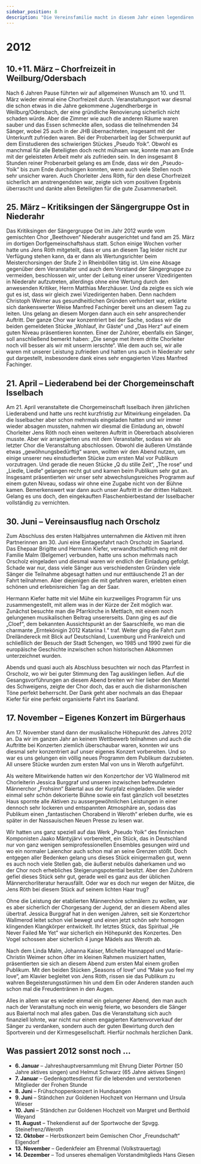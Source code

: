 ```yaml
---
sidebar_position: 8
description: "Die Vereinsfamilie macht in diesem Jahr einen legendären Ausflug nach Orscholz an die Saarschleife."
---
```


# 2012

## 10.+11. März – Chorfreizeit in Weilburg/Odersbach

Nach 6 Jahren Pause führten wir auf allgemeinen Wunsch am 10. und 11. März wieder einmal eine Chorfreizeit durch. Veranstaltungsort war diesmal die schon etwas in die Jahre gekommene Jugendherberge in Weilburg/Odersbach, der eine gründliche Renovierung sicherlich nicht schaden würde. Aber die Zimmer wie auch die anderen Räume waren sauber und das Essen schmeckte allen, sodass die teilnehmenden 34 Sänger, wobei 25 auch in der JHB übernachteten, insgesamt mit der Unterkunft zufrieden waren. Bei der Probenarbeit lag der Schwerpunkt auf dem Einstudieren des schwierigen Stückes „Pseudo Yoik“. Obwohl es manchmal für alle Beteiligten doch recht mühsam war, konnte man am Ende mit der geleisteten Arbeit mehr als zufrieden sein. In den insgesamt 8 Stunden reiner Probenarbeit gelang es am Ende, dass wir den „Pseudo-Yoik“ bis zum Ende durchsingen konnten, wenn auch viele Stellen noch sehr unsicher waren. Auch Chorleiter Jens Röth, für den diese Chorfreizeit sicherlich am anstrengendsten war, zeigte sich vom positiven Ergebnis überrascht und dankte allen Beteiligten für die gute Zusammenarbeit.

## 25. März – Kritiksingen der Sängergruppe Ost in Niederahr

Das Kritiksingen der Sängergruppe Ost im Jahr 2012 wurde vom gemischten Chor „Beethoven“ Niederahr ausgerichtet und fand am 25. März im dortigen Dorfgemeinschaftshaus statt. Schon einige Wochen vorher hatte uns Jens Röth mitgeteilt, dass er uns an diesem Tag leider nicht zur Verfügung stehen kann, da er dann als Wertungsrichter beim Meisterchorsingen der Stufe 2 in Rheinböllen tätig ist. Um eine Absage gegenüber dem Veranstalter und auch dem Vorstand der Sängergruppe zu vermeiden, beschlossen wir, unter der Leitung einer unserer Vizedirigenten in Niederahr aufzutreten, allerdings ohne eine Wertung durch den anwesenden Kritiker, Herrn Matthias Merzhäuser. Und da zeigte es sich wie gut es ist, dass wir gleich zwei Vizedirigenten haben. Denn nachdem Christoph Weimer aus gesundheitlichen Gründen verhindert war, erklärte sich dankenswerter Weise Manfred Fachinger bereit uns an diesem Tag zu leiten. Uns gelang an diesem Morgen dann auch ein sehr ansprechender Auftritt. Der ganze Chor war konzentriert bei der Sache, sodass wir die beiden gemeldeten Stücke „Wohlauf, ihr Gäste“ und „Das Herz“ auf einem guten Niveau präsentieren konnten. Einer der Zuhörer, ebenfalls ein Sänger, soll anschließend bemerkt haben: „Die senge met ihrem dritte Chorleiter noch vill besser als wir mit unserm ierschte“. Wie dem auch sei, wir alle waren mit unserer Leistung zufrieden und hatten uns auch in Niederahr sehr gut dargestellt, insbesondere dank eines sehr engagierten Vizes Manfred Fachinger.

## 21. April – Liederabend bei der Chorgemeinschaft Isselbach

Am 21. April veranstaltete die Chorgemeinschaft Isselbach ihren jährlichen Liederabend und hatte uns recht kurzfristig zur Mitwirkung eingeladen. Da die Isselbacher aber schon mehrmals eingeladen hatten und wir immer wieder absagen mussten, nahmen wir diesmal die Einladung an, obwohl Chorleiter Jens Röth noch einen weiteren Auftritt in Obererbach absolvieren musste. Aber wir arrangierten uns mit dem Veranstalter, sodass wir als letzter Chor die Veranstaltung abschlossen. Obwohl die äußeren Umstände etwas „gewöhnungsbedürftig“ waren, wollten wir den Abend nutzen, um einige unserer neu einstudierten Stücke zum ersten Mal vor Publikum vorzutragen. Und gerade die neuen Stücke „Q du stille Zeit“, „The rose“ und „Liedle, Liedle“ gelangen recht gut und kamen beim Publikum sehr gut an. Insgesamt präsentierten wir unser sehr abwechslungsreiches Programm auf einem guten Niveau, sodass wir ohne eine Zugabe nicht von der Bühne kamen. Bemerkenswert war dann auch unser Auftritt in der dritten Halbzeit. Gelang es uns doch, den eingekauften Flaschenbierbestand der Isselbacher vollständig zu vernichten.

## 30. Juni – Vereinsausflug nach Orscholz

Zum Abschluss des ersten Halbjahres unternahmen die Aktiven mit ihren Partnerinnen am 30. Juni eine Eintagesfahrt nach Orscholz im Saarland. Das Ehepaar Brigitte und Hermann Kiefer, verwandtschaftlich eng mit der Familie Malm (Belgemer) verbunden, hatte uns schon mehrmals nach Orscholz eingeladen und diesmal waren wir endlich der Einladung gefolgt. Schade war nur, dass viele Sänger aus verschiedensten Gründen viele Sänger die Teilnahme abgesagt hatten und nur enttäuschende 21 an der Fahrt teilnahmen. Aber diejenigen die mit gefahren waren, erlebten einen schönen und erlebnisreichen Tag an der Saar.

Hermann Kiefer hatte mit viel Mühe ein kurzweiliges Programm für uns zusammengestellt, mit allem was in der Kürze der Zeit möglich war. Zunächst besuchte man die Pfarrkirche in Mettlach, mit einem noch gelungenen musikalischen Beitrag unsererseits. Dann ging es auf die „Cloef“, dem bekannten Aussichtspunkt an der Saarschleife, wo man die charmante „Erntekönigin 2012 Katarina I.“ traf. Weiter ging die Fahrt zum Dreiländereck mit Blick auf Deutschland, Luxemburg und Frankreich und schließlich der Besuch der Stadt Schengen, wo 1985 und 1990 zwei für die europäische Geschichte inzwischen schon historischen Abkommen unterzeichnet wurden.

Abends und quasi auch als Abschluss besuchten wir noch das Pfarrfest in Orscholz, wo wir bei guter Stimmung den Tag ausklingen ließen. Auf die Gesangsvorführungen an diesem Abend breiten wir hier lieber den Mantel des Schweigens, zeigte der Chor doch, das er auch die disharmonischen Töne perfekt beherrscht. Der Dank geht aber nochmals an das Ehepaar Kiefer für eine perfekt organisierte Fahrt ins Saarland.

## 17. November – Eigenes Konzert im Bürgerhaus

Am 17. November stand dann der musikalische Höhepunkt des Jahres 2012 an. Da wir im ganzen Jahr an keinem Wettbewerb teilnahmen und auch die Auftritte bei Konzerten ziemlich überschaubar waren, konnten wir uns diesmal sehr konzentriert auf unser eigenes Konzert vorbereiten. Und so war es uns gelungen ein völlig neues Programm dem Publikum darzubieten. All unsere Stücke wurden zum ersten Mal von uns in Weroth aufgeführt.

Als weitere Mitwirkende hatten wir den Konzertchor der VG Wallmerod mit Chorleiterin Jessica Burggraf und unseren inzwischen befreundeten Männerchor „Frohsinn“ Baiertal aus der Kurpfalz eingeladen. Die wieder einmal sehr schön dekorierte Bühne sowie ein fast gänzlich voll besetztes Haus spornte alle Aktiven zu aussergewöhnlichen Leistungen in einer dennoch sehr lockeren und entspannten Atmosphäre an, sodass das Publikum einen „fantastischen Chorabend in Weroth“ erleben durfte, wie es später in der Nassauischen Neuen Presse zu lesen war.

Wir hatten uns ganz speziell auf das Werk „Pseudo Yoik“ des finnischen Komponisten Jaako Mäntyjärvi vorbereitet, ein Stück, das in Deutschland nur von ganz wenigen semiprofessionellen Ensembles gesungen wird und wo ein normaler Laienchor auch schon mal an seine Grenzen stößt. Doch entgegen aller Bedenken gelang uns dieses Stück einigermaßen gut, wenn es auch noch viele Stellen gab, die äußerst nebulös daherkamen und wo der Chor noch erhebliches Steigerungspotential besitzt. Aber den Zuhörern gefiel dieses Stück sehr gut, gerade weil es ganz aus der üblichen Männerchorliteratur herausfällt. Oder war es doch nur wegen der Mütze, die Jens Röth bei diesem Stück auf seinem lichten Haar trug?

Ohne die Leistung der etablierten Männerchöre schmälern zu wollen, war es aber sicherlich der Chorgesang der Jugend, der an diesem Abend alles übertraf. Jessica Burggraf hat in den wenigen Jahren, seit sie Konzertchor Wallmerod leitet schon viel bewegt und einen jetzt schön sehr homogen klingenden Klangkörper entwickelt. Ihr letztes Stück, das Spiritual „He Never Failed Me Yet” war sicherlich ein Höhepunkt des Konzertes. Den Vogel schossen aber sicherlich 4 junge Mädels aus Weroth ab.

Nach dem Linda Malm, Johanna Kaiser, Michelle Hannappel und Marie-Christin Weimer schon öfter im kleinen Rahmen musiziert hatten, präsentierten sie sich an diesem Abend zum ersten Mal einem großen Publikum. Mit den beiden Stücken „Seasons of love“ und “Make yuo feel my love“, am Klavier begleitet von Jens Röth, rissen sie das Publikum zu wahren Begeisterungsstürmen hin und dem Ein oder Anderen standen auch schon mal die Freudentränen in den Augen.

Alles in allem war es wieder einmal ein gelungener Abend, den man auch nach der Veranstaltung noch ein wenig feierte, wo besonders die Sänger aus Baiertal noch mal alles gaben. Das die Veranstaltung sich auch finanziell lohnte, war nicht nur einem engagierten Kartenvorverkauf der Sänger zu verdanken, sondern auch der guten Bewirtung durch den Sportverein und der Kirmesgesellschaft. Hierfür nochmals herzlichen Dank.

## Was passiert 2012 sonst noch …

- **6. Januar** – Jahreshauptversammlung mit Ehrung Dieter Pörtner (50 Jahre aktives singen) und Helmut Schwarz (65 Jahre aktives Singen)
- **7. Januar** – Gedenkgottesdienst für die lebenden und verstorbenen Mitglieder der Frohen Stunde
- **8. Juni** – Frühschoppenkonzert in Hundsangen
- **9. Juni** – Ständchen zur Goldenen Hochzeit von Hermann und Ursula Wieser
- **10. Juni** – Ständchen zur Goldenen Hochzeit von Margret und Berthold Weyand
- **11. August** – Thekendienst auf der Sportwoche der Spvgg. Steinefrenz/Weroth
- **12. Oktober** – Herbstkonzert beim Gemischen Chor „Freundschaft“ Elgendorf
- **13. November** – Gedenkfeier am Ehrenmal (Volkstrauertag)
- **14. Dezember** – Tod unseres ehemaligen Vorstandmitglieds Hans Giesen
